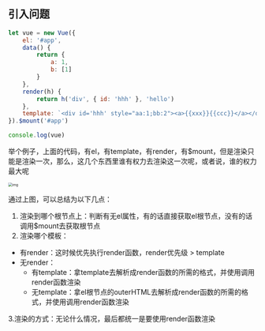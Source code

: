 ## 引入问题

```js
let vue = new Vue({
    el: '#app',
    data() {
        return {
            a: 1,
            b: [1]
        }
    },
    render(h) {
        return h('div', { id: 'hhh' }, 'hello')
    },
    template: `<div id='hhh' style="aa:1;bb:2"><a>{{xxx}}{{ccc}}</a></div>`
}).$mount('#app')

console.log(vue)
```

举个例子，上面的代码，有el，有template，有render，有$mount，但是渲染只能是渲染一次，那么，这几个东西里谁有权力去渲染这一次呢，或者说，谁的权力最大呢

<img src="https://vue-js.com/learn-vue/assets/img/1.6e1e57be.jpg" alt="img" style="zoom: 50%;" />

通过上图，可以总结为以下几点：

1. 渲染到哪个根节点上：判断有无el属性，有的话直接获取el根节点，没有的话调用$mount去获取根节点
2. 渲染哪个模板：

- 有render：这时候优先执行render函数，render优先级 > template
- 无render：
  - 有template：拿template去解析成render函数的所需的格式，并使用调用render函数渲染
  - 无template：拿el根节点的outerHTML去解析成render函数的所需的格式，并使用调用render函数渲染

3.渲染的方式：无论什么情况，最后都统一是要使用render函数渲染


